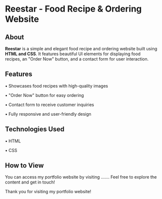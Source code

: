 # Reestar - Food Recipe & Ordering Website  



##  About  

**Reestar** is a simple and elegant food recipe and ordering website built using **HTML and CSS**. It features beautiful UI elements for displaying food recipes, an "Order Now" button, and a contact form for user interaction.  






## Features  

•  Showcases food recipes with high-quality images  

•  "Order Now" button for easy ordering  

•  Contact form to receive customer inquiries  

•  Fully responsive and user-friendly design  



## Technologies Used  

• HTML  

• CSS       


## How to View

   You can access my portfolio website by visiting ....... Feel free to explore the content and get in touch!




Thank you for visiting my portfolio website!
